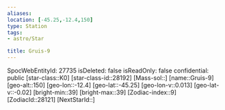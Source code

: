 ```yaml
---
aliases: 
location: [-45.25,-12.4,150]
type: Station
tags:
- astro/Star

title: Gruis-9
---
```

SpocWebEntityId: 27735
isDeleted: false
isReadOnly: false
confidential: public
[star-class::K0]
[star-class-id::28192]
[Mass-sol::]
[name::Gruis-9]
[geo-alt::150]
[geo-lon::-12.4]
[geo-lat::-45.25]
[geo-lon-v::0.013]
[geo-lat-v::-0.02]
[bright-min::39]
[bright-max::39]
[Zodiac-index::9]
[ZodiacId::28121]
[NextStarId::]



